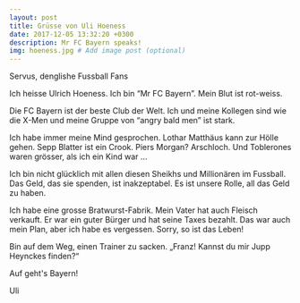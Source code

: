 ```yaml
---
layout: post
title: Grüsse von Uli Hoeness
date: 2017-12-05 13:32:20 +0300
description: Mr FC Bayern speaks!
img: hoeness.jpg # Add image post (optional)
---
```


Servus, denglishe Fussball Fans

Ich heisse Ulrich Hoeness. Ich bin “Mr FC Bayern”. Mein Blut ist rot-weiss.

Die FC Bayern ist der beste Club der Welt. Ich und meine Kollegen sind wie die X-Men und meine Gruppe von “angry bald men” ist stark. 

Ich habe immer meine Mind gesprochen. Lothar Matthäus kann zur Hölle gehen. Sepp Blatter ist ein Crook. Piers Morgan? Arschloch. Und Toblerones waren grösser, als ich ein Kind war …

Ich bin nicht glücklich mit allen diesen Sheikhs und Millionären im Fussball. Das Geld, das sie spenden, ist inakzeptabel. Es ist unsere Rolle, all das Geld zu haben.

Ich habe eine grosse Bratwurst-Fabrik. Mein Vater hat auch Fleisch verkauft. Er war ein guter Bürger und hat seine Taxes bezahlt. Das war auch mein Plan, aber ich habe es vergessen. Sorry, so ist das Leben!

Bin auf dem Weg, einen Trainer zu sacken. „Franz! Kannst du mir Jupp Heynckes finden?“

Auf geht's Bayern!

Uli
